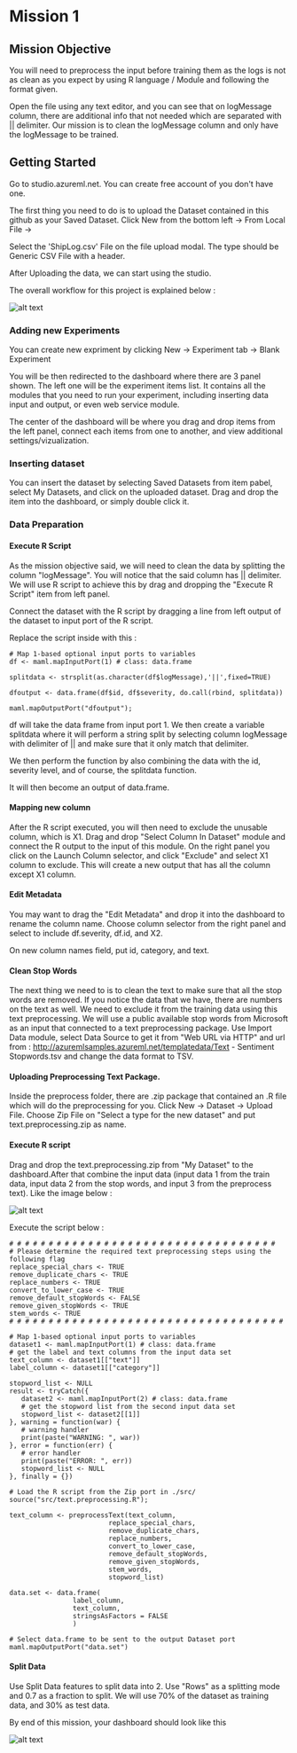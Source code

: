# Mission 1

## Mission Objective

You will need to preprocess the input before training them as the logs is not as clean as you expect by using R language / Module and following the format given. 

Open the file using any text editor, and you can see that on logMessage column, 
there are additional info that not needed which are separated with || delimiter. Our mission is to clean the logMessage column and only have the logMessage to be trained. 

## Getting Started

Go to studio.azureml.net. You can create free account of you don't have one. 

The first thing you need to do is to upload the Dataset contained in this github as your Saved Dataset. 
Click New from the bottom left -> From Local File -> 

Select the 'ShipLog.csv' File on the file upload modal. 
The type should be Generic CSV File with a header. 

After Uploading the data, we can start using the studio. 

The overall workflow for this project is explained below : 

![alt text](https://88qrlg-sn3302.files.1drv.com/y4myorUNM2d55gFcl_1LO5BxBin1yDQMjW6DGx5dQmNQwbcorR6YJnqlR-oMG_GPHjNqE89hUcjq2E8zPRSwZzLZ5edNN0PYCDoz74BVlQU0Taz4pIfC7lg2s1PHN_WpgqINw-aVvpzHSIPPoSdfWL3wx3QoS5lQgWqcEyYsA5HvGJl4LY7z-9BpGkJSoAUnyCl-dHThG1FLYNnUgTiv_tc1g?width=1041&height=177&cropmode=none "Dashboard")

### Adding new Experiments

You can create new expriment by clicking New -> Experiment tab -> Blank Experiment

You will be then redirected to the dashboard where there are 3 panel shown. 
The left one will be the experiment items list. It contains all the modules that you need to run your experiment, including inserting data input and output, or even web service module.

The center of the dashboard will be where you drag and drop items from the left panel, connect each items from one to another, and view additional settings/vizualization. 

### Inserting dataset

You can insert the dataset by selecting Saved Datasets from item pabel, select My Datasets, and click on the uploaded dataset.
Drag and drop the item into the dashboard, or simply double click it. 

### Data Preparation

#### Execute R Script

As the mission objective said, we will need to clean the data by splitting the column "logMessage". You will notice that the said column has || delimiter. We will use R script to achieve this by drag and dropping the "Execute R Script" item from left panel. 

Connect the dataset with the R script by dragging a line from left output of the dataset to input port of the R script.

Replace the script inside with this :

```
# Map 1-based optional input ports to variables
df <- maml.mapInputPort(1) # class: data.frame

splitdata <- strsplit(as.character(df$logMessage),'||',fixed=TRUE) 

dfoutput <- data.frame(df$id, df$severity, do.call(rbind, splitdata))

maml.mapOutputPort("dfoutput");
```

df will take the data frame from input port 1. 
We then create a variable splitdata where it will perform a string split by selecting column logMessage with delimiter of || and make sure that it only match that delimiter.

We then perform the function by also combining the data with the id, severity level, and of course, the splitdata function.  

It will then become an output of data.frame. 

#### Mapping new column

After the R script executed, you will then need to exclude the unusable column, which is X1. 
Drag and drop "Select Column In Dataset" module and connect the R output to the input of this module. 
On the right panel you click on the Launch Column selector, and click "Exclude" and select X1 column to exclude. 
This will create a new output that has all the column except X1 column. 

#### Edit Metadata

You may want to drag the "Edit Metadata" and drop it into the dashboard to rename the column name. Choose column selector from the right panel and 
select to include df.severity, df.id, and X2. 

On new column names field, 
put id, category, and text.


#### Clean Stop Words
The next thing we need to is to clean the text to make sure that all the stop words are removed. If you notice the data that we have, there are numbers on the text as well. We need to exclude it from the training data using this text preprocessing. We will use a public available stop words from Microsoft as an input that connected to a text preprocessing package. Use Import Data module, select Data Source to get it from "Web URL via HTTP"
and url from : http://azuremlsamples.azureml.net/templatedata/Text - Sentiment Stopwords.tsv
and change the data format to TSV.


#### Uploading Preprocessing Text Package. 
Inside the preprocess folder, there are .zip package that contained an .R file which will do the preprocessing for you. 
Click New -> Dataset -> Upload File. Choose Zip File on "Select a type for the new dataset" and put text.preprocessing.zip as name.

#### Execute R script
Drag and drop the text.preprocessing.zip from "My Dataset" to the dashboard.After that combine the input data (input data 1 from the train data, input data 2 from the stop words, and input 3 from the preprocess text). Like the image below :

![alt text](https://789rig-sn3302.files.1drv.com/y4mZh9izpgdc--6lhIHrt54w5QbtRUwR8wfbotV8ls2XH6EupaZRSHquxyVSqhP7MQ4j9aK93VeUP_wluhCbHyLMQl8opvpFsuExBFTydK3OjqY9ztKd6Tzq7AteyUEHr5HqZSW5IICwK4UIJDSJHybn2kmzoorJaN_Y112lx7mK4PZxmYdyeZap1_z3Bdx_Z5t_szQoIhllYWCIwsh_qoxPQ?width=917&height=319&cropmode=none "Dashboard")


Execute the script below : 
```
# # # # # # # # # # # # # # # # # # # # # # # # # # # # # # # # # # 
# Please determine the required text preprocessing steps using the following flag 
replace_special_chars <- TRUE
remove_duplicate_chars <- TRUE
replace_numbers <- TRUE
convert_to_lower_case <- TRUE
remove_default_stopWords <- FALSE
remove_given_stopWords <- TRUE
stem_words <- TRUE
# # # # # # # # # # # # # # # # # # # # # # # # # # # # # # # # # # # 

# Map 1-based optional input ports to variables
dataset1 <- maml.mapInputPort(1) # class: data.frame
# get the label and text columns from the input data set
text_column <- dataset1[["text"]]
label_column <- dataset1[["category"]]

stopword_list <- NULL
result <- tryCatch({
   dataset2 <- maml.mapInputPort(2) # class: data.frame
   # get the stopword list from the second input data set
   stopword_list <- dataset2[[1]]
}, warning = function(war) {
   # warning handler 
   print(paste("WARNING: ", war))
}, error = function(err) {
   # error handler
   print(paste("ERROR: ", err))
   stopword_list <- NULL
}, finally = {})
 
# Load the R script from the Zip port in ./src/
source("src/text.preprocessing.R");
                            
text_column <- preprocessText(text_column, 
                         replace_special_chars,
                         remove_duplicate_chars,
                         replace_numbers,
                         convert_to_lower_case,
                         remove_default_stopWords,
                         remove_given_stopWords,
                         stem_words, 
                         stopword_list)                   

data.set <- data.frame(
                label_column,
                text_column,
                stringsAsFactors = FALSE 
                )    

# Select data.frame to be sent to the output Dataset port
maml.mapOutputPort("data.set")
```

#### Split Data

Use Split Data features to split data into 2. Use "Rows" as a splitting mode and 0.7 as a fraction to split. 
We will use 70% of the dataset as training data, and 30% as test data. 


By end of this mission, your dashboard should look like this


![alt text](https://88qslg-sn3302.files.1drv.com/y4mS8Tp2W1X1c1RwWdYzoP89nj1Et2HsQHodfir5_EbqYSbpSVq6xd5KfCpsSr9bRX6xZuekgWAgJN6dv03h58pHUlWmOqMjGsBw2lS-wTy1kR-PH4SwWfpfVTwg4R8smyS8qoaalc7eaQmdObVrnDXEybQlCwDiAVm22tSgeVaF3I4tkLy59UTP74N7cAPZuWmLH18cODnXvh_Ht06rnEdww?width=1343&height=834&cropmode=none "Dashboard")